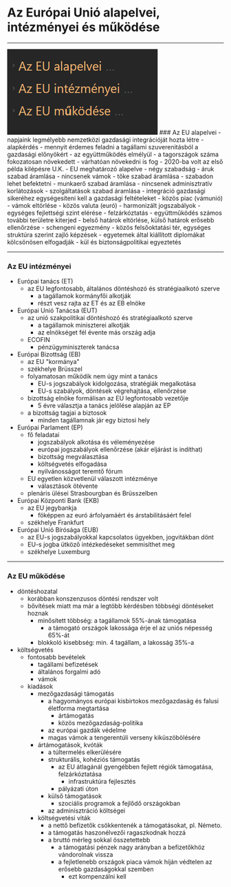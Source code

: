 # Az Európai Unió alapelvei, intézményei és működése
---
<img src="assets/UnioFocimek.png">
### Az EU alapelvei
- napjaink legmélyebb nemzetközi gazdasági integrációját hozta létre
	- alapkérdés
		- mennyit érdemes feladni a tagállami szuverenitásból a gazdasági előnyökért
	- az együttműködés elmélyül
	- a tagországok száma fokozatosan növekedett
		- várhatóan növekedni is fog
		- 2020-ba volt az első példa kilépésre U.K.
- EU meghatározó alapelve
	- négy szabadság
		- áruk szabad áramlása
			- nincsenek vámok
		- tőke szabad áramlása
			- szabadon lehet befektetni
		- munkaerő szabad áramlása
			- nincsenek adminisztratív korlátozások
		- szolgáltatások szabad áramlása
- integráció gazdasági sikeréhez egységesíteni kell a gazdasági feltételeket
	- közös piac (vámunió)
		- vámok eltörlése
		- közös valuta (euró)
	- harmonizált jogszabályok
	- egységes fejlettségi szint elérése
		- felzárkóztatás
	- együttműködés számos további területre kiterjed
		- belső határok eltörlése, külső határok erősebb ellenőrzése
			- schengeni egyezmény
		- közös felsőoktatási tér, egységes struktúra szerint zajló képzések
			- egyetemek által kiállított diplomákat kölcsönösen elfogadják
		- kül és biztonságpolitikai egyeztetés

---

### Az EU intézményei
- Európai tanács (ET)
	- az EU legfontosabb, általános döntéshozó és stratégiaalkotó szerve
		- a tagállamok kormányfői alkotják
		- részt vesz rajta az ET és az EB elnöke
- Európai Unió Tanácsa (EUT)
	- az unió szakpolitikai döntéshozó és stratégiaalkotó szerve
		- a tagállamok miniszterei alkotják
		- az elnökséget fél évente más ország adja
	- ECOFIN
		- pénzügyminiszterek tanácsa
- Európai Bizottság (EB)
	- az EU "kormánya"
	- székhelye Brüsszel
	- folyamatosan működik nem úgy mint a tanács
		- EU-s jogszabályok kidolgozása, stratégiák megalkotása
		- EU-s szabályok, döntések végrehajtása, ellenőrzése
	- bizottság elnöke formálisan az EU legfontosabb vezetője
		- 5 évre választja a tanács jelölése alapján az EP
	- a bizottság tagjai a biztosok
		- minden tagállamnak jár egy biztosi hely
- Európai Parlament (EP)
	- fő feladatai
		- jogszabályok alkotása és véleményezése
		- európai jogszabályok ellenőrzése (akár eljárást is indíthat)
		- bizottság megválasztása
		- költségvetés elfogadása
		- nyilvánosságot teremtő fórum
	- EU egyetlen közvetlenül válaszott intézménye
		- választások ötévente
	- plenáris ülései Strasbourgban és Brüsszelben
- Európai Központi Bank (EKB)
	- az EU jegybankja
		- föképpen az euró árfolyamáért és árstabilitásáért felel
	- székhelye Frankfurt
- Európai Unió Bírósága (EUB)
	- az EU-s jogszabályokkal kapcsolatos ügyekben, jogvitákban dönt
	- EU-s jogba ütköző intézkedéseket semmisíthet meg
	- székhelye Luxemburg

---

### Az EU működése
- döntéshozatal
	- korábban konszenzusos döntési rendszer volt
	- bővítések miatt ma már a legtöbb kérdésben többségi döntéseket hoznak
		- minősített többség: a tagállamok 55%-ának támogatása
			- a támogató országok lakossága érje el az uniós népesség 65%-át
		- blokkoló kisebbség: min. 4 tagállam, a lakosság 35%-a
- költségvetés
	- fontosabb bevételek
		- tagállami befizetések
		- általános forgalmi adó
		- vámok
	- kiadások
		- mezőgazdasági támogatás
			- a hagyományos európai kisbirtokos mezőgazdaság és falusi életforma megtartása
				- ártámogatás
				- közös mezőgazdaság-politika
			- az európai gazdák védelme
			- magas vámok a tengerentúli verseny kiküszöbölésére
		- ártámogatások, kvóták
			- a túltermelés elkerülésére
			- strukturális, kohéziós támogatás
				- az EU átlagánál gyengébben fejlett régiók támogatása, felzárkóztatása
					- infrastruktúra fejlesztés
				- pályázati úton
			- külső támogatások
				- szociális programok a fejlődő országokban
			- az adminisztráció költségei
		- költségvetési viták
			- a nettő befizetők csökkentenék a támogatásokat, pl. Németo.
			- a támogatás haszonélvezői ragaszkodnak hozzá
			- a bruttó mérleg sokkal összetettebb
				- a támogatási pénzek nagy arányban a befizetőkhöz vándorolnak vissza
				- a fejletlenebb országok piaca vámok híján védtelen az erősebb gazdaságokkal szemben
					- ezt kompenzálni kell